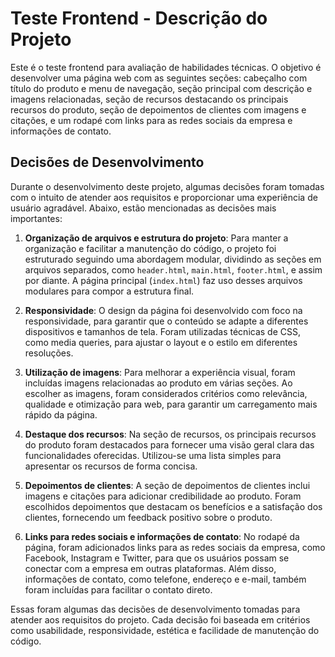 # Teste Frontend - Descrição do Projeto

Este é o teste frontend para avaliação de habilidades técnicas. O objetivo é desenvolver uma página web com as seguintes seções: cabeçalho com título do produto e menu de navegação, seção principal com descrição e imagens relacionadas, seção de recursos destacando os principais recursos do produto, seção de depoimentos de clientes com imagens e citações, e um rodapé com links para as redes sociais da empresa e informações de contato.

## Decisões de Desenvolvimento

Durante o desenvolvimento deste projeto, algumas decisões foram tomadas com o intuito de atender aos requisitos e proporcionar uma experiência de usuário agradável. Abaixo, estão mencionadas as decisões mais importantes:

1. **Organização de arquivos e estrutura do projeto**: Para manter a organização e facilitar a manutenção do código, o projeto foi estruturado seguindo uma abordagem modular, dividindo as seções em arquivos separados, como `header.html`, `main.html`, `footer.html`, e assim por diante. A página principal (`index.html`) faz uso desses arquivos modulares para compor a estrutura final.

2. **Responsividade**: O design da página foi desenvolvido com foco na responsividade, para garantir que o conteúdo se adapte a diferentes dispositivos e tamanhos de tela. Foram utilizadas técnicas de CSS, como media queries, para ajustar o layout e o estilo em diferentes resoluções.

3. **Utilização de imagens**: Para melhorar a experiência visual, foram incluídas imagens relacionadas ao produto em várias seções. Ao escolher as imagens, foram considerados critérios como relevância, qualidade e otimização para web, para garantir um carregamento mais rápido da página.

4. **Destaque dos recursos**: Na seção de recursos, os principais recursos do produto foram destacados para fornecer uma visão geral clara das funcionalidades oferecidas. Utilizou-se uma lista simples para apresentar os recursos de forma concisa.

5. **Depoimentos de clientes**: A seção de depoimentos de clientes inclui imagens e citações para adicionar credibilidade ao produto. Foram escolhidos depoimentos que destacam os benefícios e a satisfação dos clientes, fornecendo um feedback positivo sobre o produto.

6. **Links para redes sociais e informações de contato**: No rodapé da página, foram adicionados links para as redes sociais da empresa, como Facebook, Instagram e Twitter, para que os usuários possam se conectar com a empresa em outras plataformas. Além disso, informações de contato, como telefone, endereço e e-mail, também foram incluídas para facilitar o contato direto.

Essas foram algumas das decisões de desenvolvimento tomadas para atender aos requisitos do projeto. Cada decisão foi baseada em critérios como usabilidade, responsividade, estética e facilidade de manutenção do código.



